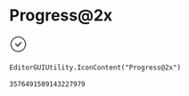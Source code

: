 # Progress@2x
![](/img/Progress@2x.png)

``` CSharp
EditorGUIUtility.IconContent("Progress@2x")
```
```
3576491509143227979
```
